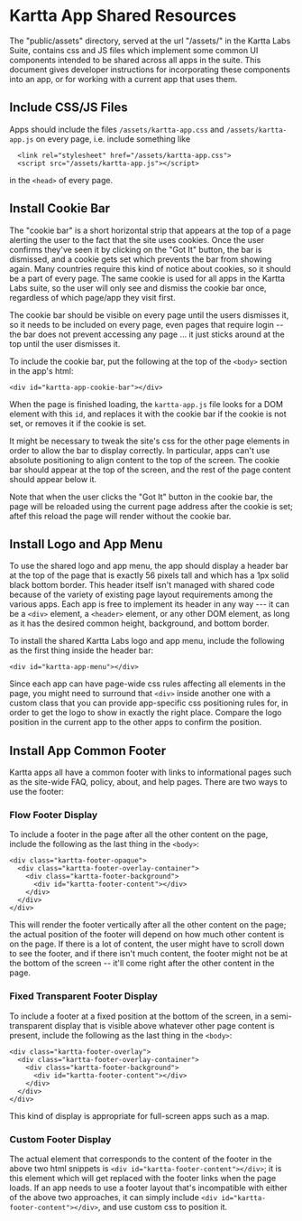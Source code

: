 # Kartta App Shared Resources

The "public/assets" directory, served at the url "/assets/" in the Kartta Labs
Suite, contains css and JS files which implement some common UI components
intended to be shared across all apps in the suite.  This document gives
developer instructions for incorporating these components into an app, or for
working with a current app that uses them.

## Include CSS/JS Files

Apps should include the files `/assets/kartta-app.css` and `/assets/kartta-app.js` on every page, i.e.
include something like

```
  <link rel="stylesheet" href="/assets/kartta-app.css">
  <script src="/assets/kartta-app.js"></script>
```

in the `<head>` of every page.

## Install Cookie Bar

The "cookie bar" is a short horizontal strip that appears at the top of a page
alerting the user to the fact that the site uses cookies.  Once the user
confirms they've seen it by clicking on the "Got It" button, the bar is
dismissed, and a cookie gets set which prevents the bar from showing again.
Many countries require this kind of notice about cookies, so it should be a part
of every page.  The same cookie is used for all apps in the Kartta Labs suite,
so the user will only see and dismiss the cookie bar once, regardless of which
page/app they visit first.

The cookie bar should be visible on every page until the users dismisses it, so
it needs to be included on every page, even pages that require login -- the bar
does not prevent accessing any page ... it just sticks around at the top until
the user dismisses it.

To include the cookie bar, put the following at the top of the `<body>` section
in the app's html:

```
<div id="kartta-app-cookie-bar"></div>
```

When the page is finished loading, the `kartta-app.js` file looks for a DOM
element with this `id`, and replaces it with the cookie bar if the cookie is not
set, or removes it if the cookie is set.

It might be necessary to tweak the site's css for the other page elements in
order to allow the bar to display correctly.  In particular, apps can't use
absolute positioning to align content to the top of the screen.  The cookie
bar should appear at the top of the screen, and the rest of the page content should
appear below it.

Note that when the user clicks the "Got It" button in the cookie bar, the page will
be reloaded using the current page address after the cookie is set; aftef this reload
the page will render without the cookie bar.

## Install Logo and App Menu

To use the shared logo and app menu, the app should display a header bar at the
top of the page that is exactly 56 pixels tall and which has a 1px solid black
bottom border.  This header itself isn't managed with shared code because of the
variety of existing page layout requirements among the various apps.  Each app
is free to implement its header in any way --- it can be a `<div>` element, a `<header>`
element, or any other DOM element, as long as it has the desired common height,
background, and bottom border.

To install the shared Kartta Labs logo and app menu, include the following as the first thing
inside the header bar:

```
<div id="kartta-app-menu"></div>
```

Since each app can have page-wide css rules affecting all elements in the page,
you might need to surround that `<div>` inside another one with a custom class
that you can provide app-specific css positioning rules for, in order to get the
logo to show in exactly the right place.  Compare the logo position in the
current app to the other apps to confirm the position.

## Install App Common Footer

Kartta apps all have a common footer with links to informational pages such as
the site-wide FAQ, policy, about, and help pages.  There are two ways to use the footer:

### Flow Footer Display

To include a footer in the page after all the other content
on the page, include the following as the last thing in the `<body>`:

```
<div class="kartta-footer-opaque">
  <div class="kartta-footer-overlay-container">
    <div class="kartta-footer-background">
      <div id="kartta-footer-content"></div>
    </div>
  </div>
</div>
```

This will render the footer vertically after all the other content on the page;
the actual position of the footer will depend on how much other content is on
the page.  If there is a lot of content, the user might have to scroll down to
see the footer, and if there isn't much content, the footer might not be at the
bottom of the screen -- it'll come right after the other content in the page.

### Fixed Transparent Footer Display

To include a footer at a fixed position at the bottom of the screen, in a
semi-transparent display that is visible above whatever other page content is
present, include the following as the last thing in the `<body>`:

```
<div class="kartta-footer-overlay">
  <div class="kartta-footer-overlay-container">
    <div class="kartta-footer-background">
      <div id="kartta-footer-content"></div>
    </div>
  </div>
</div>
```

This kind of display is appropriate for full-screen apps such as a map.

### Custom Footer Display

The actual element that corresponds to the content of the footer in the above
two html snippets is `<div id="kartta-footer-content"></div>`; it is this
element which will get replaced with the footer links when the page loads.  If
an app needs to use a footer layout that's incompatible with either of the above
two approaches, it can simply include `<div id="kartta-footer-content"></div>`,
and use custom css to position it.
